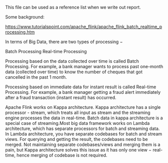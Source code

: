 This file can be used as a reference list when we write out report.

Some background:

https://www.tutorialspoint.com/apache_flink/apache_flink_batch_realtime_processing.htm

In terms of Big Data, there are two types of processing −

Batch Processing
Real-time Processing

Processing based on the data collected over time is called Batch Processing. For example, a bank manager wants to process past one-month data (collected over time) to know the number of cheques that got cancelled in the past 1 month.

Processing based on immediate data for instant result is called Real-time Processing. For example, a bank manager getting a fraud alert immediately after a fraud transaction (instant result) has occurred.

Apache Flink works on Kappa architecture. Kappa architecture has a single processor - stream, which treats all input as stream and the streaming engine processes the data in real-time. Batch data in kappa architecture is a special case of streaming.Most big data framework works on Lambda architecture, which has separate processors for batch and streaming data. In Lambda architecture, you have separate codebases for batch and stream views. For querying and getting the result, the codebases need to be merged. Not maintaining separate codebases/views and merging them is a pain, but Kappa architecture solves this issue as it has only one view − real-time, hence merging of codebase is not required.
